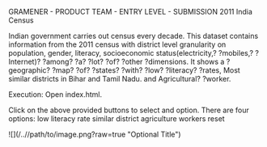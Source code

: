 GRAMENER - PRODUCT TEAM - ENTRY LEVEL - SUBMISSION
2011 India Census

Indian government carries out census every decade. This dataset contains information from the 2011 census with district 
level granularity on population, gender, literacy, socioeconomic status(electricity,? ?mobiles,? ?Internet)? ?among? ?a? ?lot? ?of? ?other 
?dimensions. It shows a ?geographic? ?map? ?of? ?states? ?with? ?low? ?literacy? ?rates, Most similar districts in Bihar and Tamil Nadu. and
Agricultural? ?worker.

Execution:
Open index.html.

Click on the above provided buttons to select and option.
There are four options:
low literacy rate
similar district
agriculture workers
reset

![](/../<branch name>/path/to/image.png?raw=true "Optional Title")